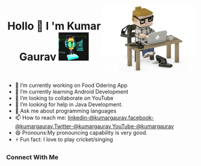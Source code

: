 <img align="right" width="250px" src="https://raw.githubusercontent.com/Gaurav6299/Gaurav6299/master/profile%20generate/giphy.webp" />

<h1 align="center">Hollo 👋 I 'm Kumar Gaurav <img src="https://raw.githubusercontent.com/Gaurav6299/Gaurav6299/master/profile%20generate/tunny.gif" width="80px" height="75px"></h1>

<br>

- 🔭 I’m currently working on Food Odering App
- 🌱 I’m currently learning Android Development
- 👯 I’m looking to collaborate on YouTube
- 🤔 I’m looking for help in Java Development.
- 💬 Ask me about programming languages
- 📫 How to reach me: [linkedin-@kumargaurav](https://www.linkedin.com/in/kumar-gaurav-bb976b1a5/),[facebook-@kumargaurav](https://www.facebook.com/profile.php?id=100037267546579),[Twitter-@kumargaurav](https://mobile.twitter.com/kumarga77116666),[YouTube-@kumargaurav](youtube.com)
- 😄 Pronouns:My pronouncing capability is very good.
- ⚡ Fun fact: I love to play cricket/singing

 ### Connect With Me 
